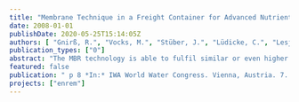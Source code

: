 ```yaml
---
title: "Membrane Technique in a Freight Container for Advanced Nutrients Removal - The ENREM Demonstration Project"
date: 2008-01-01
publishDate: 2020-05-25T15:14:05Z
authors: [ "Gnirß, R.", "Vocks, M.", "Stüber, J.", "Lüdicke, C.", "Lesjean, B." ]
publication_types: ["0"]
abstract: "The MBR technology is able to fulfil similar or even higher standard for nutrients removal than conventional activated sludge processes. This paper presents the results of a scheme constructed in a remote and yet unsewered area of Berlin requiring high quality wastewater treatment, and consisting of one containerised MBR unit together with a low pressure sewer. The process includes enhanced biological phosphorus removal and post-denitrification. In order to flatten out the hydraulic and load profile, and therefore to reduce the size of the biological reactor and the membrane surface, a buffer tank was installed before the MBR-plant. The full-scale MBR demonstration plant in Berlin-Margaretenhöhe or 250 p.e.(person equivalent) could be operated continuously by remote control and could fulfil high quality treatment for both disinfection and enhanced biological phosphorus and nitrogen removal, matching under design load conditions the effluent criteria of TP < 0.1 mgP/L and TN < 10 mgN/L ( 99% P- and 90% N-elimination)."
featured: false
publication: " p 8 *In:* IWA World Water Congress. Vienna, Austria. 7. - 12.9.2008"
projects: ["enrem"]
---
```


